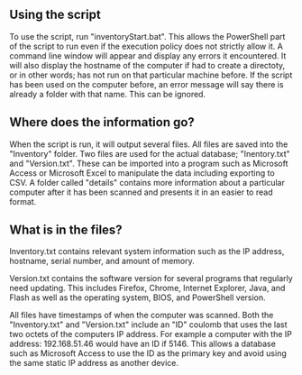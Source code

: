 Using the script
----------------
To use the script, run "inventoryStart.bat". This allows the PowerShell part of the script to run even if the execution policy does not strictly allow it. A command line window will appear and display any errors it encountered. It will also display the hostname of the computer if had to create a directoty, or in other words; has not run on that particular machine before. If the script has been used on the computer before, an error message will say there is already a folder with that name. This can be ignored.


Where does the information go?
------------------------------
When the script is run, it will output several files. All files are saved into the "Inventory" folder. Two files are used for the actual database; "Inentory.txt" and "Version.txt". These can be imported into a program such as Microsoft Access or Microsoft Excel to manipulate the data including exporting to CSV. A folder called "details" contains more information about a particular computer after it has been scanned and presents it in an easier to read format.


What is in the files?
---------------------
Inventory.txt contains relevant system information such as the IP address, hostname, serial number, and amount of memory.

Version.txt contains the software version for several programs that regularly need updating. This includes Firefox, Chrome, Internet Explorer, Java, and Flash as well as the operating system, BIOS, and PowerShell version.

All files have timestamps of when the computer was scanned. Both the "Inventory.txt" and "Version.txt" include an "ID" coulomb that uses the last two octets of the computers IP address. For example a computer with the IP address: 192.168.51.46 would have an ID if 5146. This allows a database such as Microsoft Access to use the ID as the primary key and avoid using the same static IP address as another device. 
